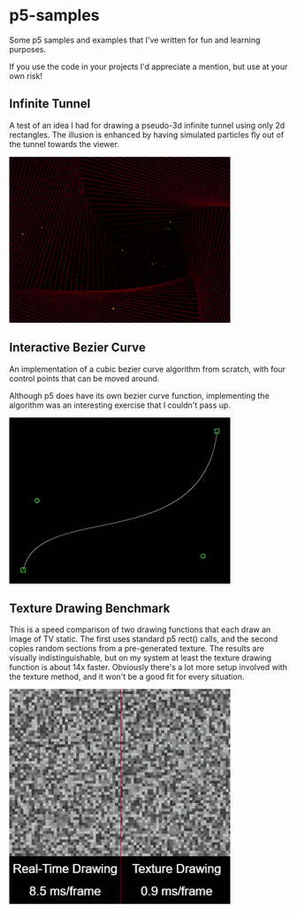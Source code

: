 # p5-samples
Some p5 samples and examples that I've written for fun and learning purposes.

If you use the code in your projects I'd appreciate a mention, but use at your own risk!

## Infinite Tunnel

A test of an idea I had for drawing a pseudo-3d infinite tunnel using only 2d rectangles. 
The illusion is enhanced by having simulated particles fly out of the tunnel towards the viewer.

![Infinite Tunnel](https://github.com/laubryan/p5-samples/blob/b75b0f97b2772d8c06c7ed21607c4c00505e7b9f/infinite-tunnel/infinite-tunnel.gif?raw=true)

## Interactive Bezier Curve

An implementation of a cubic bezier curve algorithm from scratch, with four control points that can be moved around.

Although p5 does have its own bezier curve function, implementing the algorithm was an interesting exercise that I couldn't pass up.

![Interactive Bezier Curve](https://github.com/laubryan/p5-samples/blob/b75b0f97b2772d8c06c7ed21607c4c00505e7b9f/interactive-bezier-curve/interactive-bezier-curve.gif?raw=true)

## Texture Drawing Benchmark

This is a speed comparison of two drawing functions that each draw an image of TV static. The first uses standard p5 rect() calls, and the second copies random sections from a pre-generated texture. The results are visually indistinguishable, but on my system at least the texture drawing function is about 14x faster. Obviously there's a lot more setup involved with the texture method, and it won't be a good fit for every situation.

![Texture Drawing Benchmark](https://github.com/laubryan/p5-samples/blob/b75b0f97b2772d8c06c7ed21607c4c00505e7b9f/texture-drawing-benchmark/texture-drawing-benchmark.gif?raw=true)
